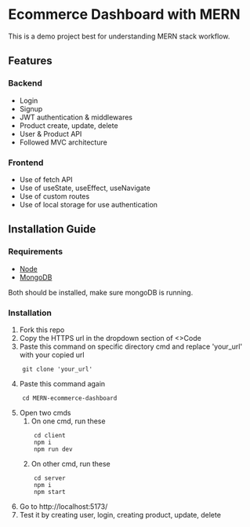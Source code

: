 # Ecommerce Dashboard with MERN
This is a demo project best for understanding MERN stack workflow.
## Features
### Backend
* Login
* Signup
* JWT authentication & middlewares
* Product create, update, delete
* User & Product API
* Followed MVC architecture
### Frontend
* Use of fetch API
* Use of useState, useEffect, useNavigate
* Use of custom routes
* Use of local storage for use authentication

## Installation Guide
### Requirements
- [Node](https://nodejs.org/en/download)
- [MongoDB](https://www.mongodb.com/docs/manual/administration/install-community/)

Both should be installed, make sure mongoDB is running.
### Installation
1. Fork this repo
2. Copy the HTTPS url in the dropdown section of <>Code
3. Paste this command on specific directory cmd and replace 'your_url' with your copied url
```shell
    git clone 'your_url'
```
4. Paste this command again
```shell
    cd MERN-ecommerce-dashboard
```
5. Open two cmds
    1. On one cmd, run these
    ```shell
        cd client
        npm i
        npm run dev
    ```
    2. On other cmd, run these
    ```shell
        cd server
        npm i
        npm start
    ```
6. Go to http://localhost:5173/
7. Test it by creating user, login, creating product, update, delete

